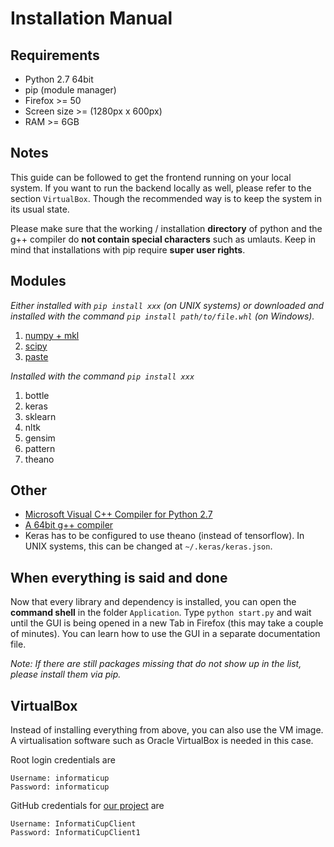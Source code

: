 # Installation Manual

## Requirements

* Python 2.7 64bit 
* pip (module manager)
* Firefox >= 50
* Screen size >= (1280px x 600px)
* RAM >= 6GB

## Notes

This guide can be followed to get the frontend running on your local system. If you want to run the backend locally as well, please refer to the section `VirtualBox`. Though the recommended way is to keep the system in its usual state.

Please make sure that the working / installation **directory** of python and the g++ compiler do **not contain special characters** such as umlauts.
Keep in mind that installations with pip require **super user rights**.

## Modules

_Either installed with `pip install xxx` (on UNIX systems) or downloaded and installed with the command `pip install path/to/file.whl` (on Windows)._ 

1. [numpy + mkl](http://www.lfd.uci.edu/~gohlke/pythonlibs/#numpy)
2. [scipy](http://www.lfd.uci.edu/~gohlke/pythonlibs/#scipy)
3. [paste](http://www.lfd.uci.edu/~gohlke/pythonlibs/#paste)

_Installed with the command `pip install xxx`_

1. bottle
2. keras
3. sklearn
4. nltk
5. gensim
6. pattern
7. theano

## Other

* [Microsoft Visual C++ Compiler for Python 2.7](https://www.microsoft.com/en-us/download/details.aspx?id=44266)
* [A 64bit g++ compiler](http://deeplearning.net/software/theano/install_windows.html#gcc)
* Keras has to be configured to use theano (instead of tensorflow). In UNIX systems, this can be changed at `~/.keras/keras.json`.

## When everything is said and done

Now that every library and dependency is installed, you can open the **command shell** in the folder `Application`. Type `python start.py` and wait until the GUI is being opened in a new Tab in Firefox (this may take a couple of minutes). You can learn how to use the GUI in a separate documentation file.

_Note: If there are still packages missing that do not show up in the list, please install them via pip._


## VirtualBox

Instead of installing everything from above, you can also use the VM image. A virtualisation software such as Oracle VirtualBox is needed in this case.

Root login credentials are
```
Username: informaticup
Password: informaticup
```

GitHub credentials for [our project](https://github.com/Ichaelus/Github-Classifier) are
```
Username: InformatiCupClient
Password: InformatiCupClient1
```